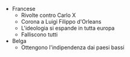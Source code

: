 - Francese
	- Rivolte contro Carlo X
	- Corona a Luigi Filippo d'Orleans
	- L'ideologia si espande in tutta europa
	- Falliscono tutti
- Belga
	- Ottengono l'indipendenza dai paesi bassi